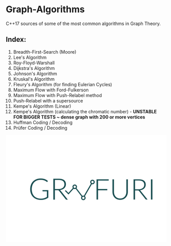 # Graph-Algorithms
C++17 sources of some of the most common algorithms in Graph Theory.

## Index:
1. Breadth-First-Search (Moore)
2. Lee's Algorithm
3. Roy-Floyd-Warshall
4. Dijkstra's Algorithm
5. Johnson's Algorithm
6. Kruskal's Algorithm
7. Fleury's Algorithm (for finding Eulerian Cycles)
8. Maximum Flow with Ford-Fulkerson
9. Maximum Flow with Push-Relabel method
10. Push-Relabel with a supersource
11. Kempe's Algorithm (Linear)
12. Kempe's Algorithm (calculating the chromatic number) - <b> UNSTABLE FOR BIGGER TESTS ~ dense graph with 200 or more vertices </b>
13. Huffman Coding / Decoding
14. Prüfer Coding / Decoding

<img src="https://github.com/LiaGroza/grafuri/blob/master/logo.png"/>
